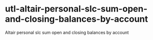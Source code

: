 # utl-altair-personal-slc-sum-open-and-closing-balances-by-account
Altair personal slc sum open and closing balances by account
